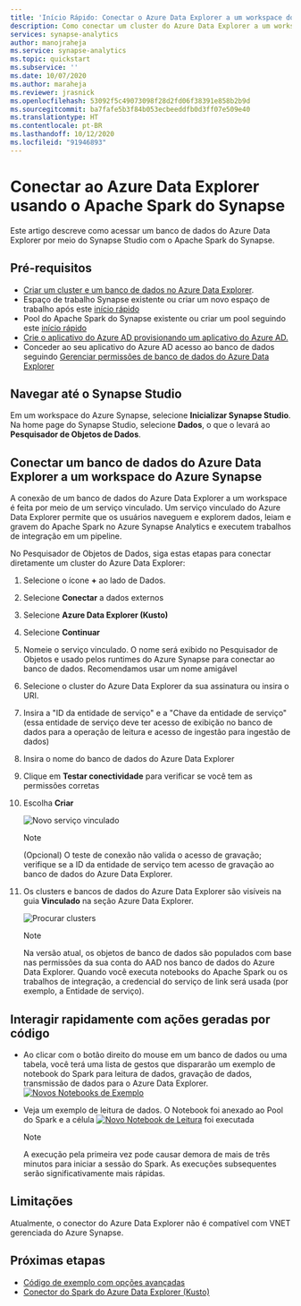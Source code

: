 ```yaml
---
title: 'Início Rápido: Conectar o Azure Data Explorer a um workspace do Azure Synapse'
description: Como conectar um cluster do Azure Data Explorer a um workspace do Synapse usando o Apache Spark do Azure Synapse
services: synapse-analytics
author: manojraheja
ms.service: synapse-analytics
ms.topic: quickstart
ms.subservice: ''
ms.date: 10/07/2020
ms.author: maraheja
ms.reviewer: jrasnick
ms.openlocfilehash: 53092f5c49073098f28d2fd06f38391e858b2b9d
ms.sourcegitcommit: ba7fafe5b3f84b053ecbeeddfb0d3ff07e509e40
ms.translationtype: HT
ms.contentlocale: pt-BR
ms.lasthandoff: 10/12/2020
ms.locfileid: "91946893"
---
```

# <a name="connect-to-azure-data-explorer-using-synapse-apache-spark"></a>Conectar ao Azure Data Explorer usando o Apache Spark do Synapse

Este artigo descreve como acessar um banco de dados do Azure Data Explorer por meio do Synapse Studio com o Apache Spark do Synapse. 

## <a name="prerequisites"></a>Pré-requisitos

* [Criar um cluster e um banco de dados no Azure Data Explorer](/azure/data-explorer/create-cluster-database-portal).
* Espaço de trabalho Synapse existente ou criar um novo espaço de trabalho após este [início rápido](./quickstart-create-workspace.md) 
* Pool do Apache Spark do Synapse existente ou criar um pool seguindo este [início rápido](./quickstart-create-apache-spark-pool-portal.md)
* [Crie o aplicativo do Azure AD provisionando um aplicativo do Azure AD.](/azure/data-explorer/kusto/management/access-control/how-to-provision-aad-app)
* Conceder ao seu aplicativo do Azure AD acesso ao banco de dados seguindo [Gerenciar permissões de banco de dados do Azure Data Explorer](/azure/data-explorer/manage-database-permissions)

## <a name="navigate-to-synapse-studio"></a>Navegar até o Synapse Studio

Em um workspace do Azure Synapse, selecione **Inicializar Synapse Studio**. Na home page do Synapse Studio, selecione **Dados**, o que o levará ao **Pesquisador de Objetos de Dados**.

## <a name="connect-an-azure-data-explorer-database-to-a-synapse-workspace"></a>Conectar um banco de dados do Azure Data Explorer a um workspace do Azure Synapse

A conexão de um banco de dados do Azure Data Explorer a um workspace é feita por meio de um serviço vinculado. Um serviço vinculado do Azure Data Explorer permite que os usuários naveguem e explorem dados, leiam e gravem do Apache Spark no Azure Synapse Analytics e executem trabalhos de integração em um pipeline.

No Pesquisador de Objetos de Dados, siga estas etapas para conectar diretamente um cluster do Azure Data Explorer:

1. Selecione o ícone **+** ao lado de Dados.
2. Selecione **Conectar** a dados externos
3. Selecione **Azure Data Explorer (Kusto)**
5. Selecione **Continuar**
6. Nomeie o serviço vinculado. O nome será exibido no Pesquisador de Objetos e usado pelos runtimes do Azure Synapse para conectar ao banco de dados. Recomendamos usar um nome amigável
7. Selecione o cluster do Azure Data Explorer da sua assinatura ou insira o URI.
8. Insira a "ID da entidade de serviço" e a "Chave da entidade de serviço" (essa entidade de serviço deve ter acesso de exibição no banco de dados para a operação de leitura e acesso de ingestão para ingestão de dados)
9. Insira o nome do banco de dados do Azure Data Explorer
10. Clique em **Testar conectividade** para verificar se você tem as permissões corretas
11. Escolha **Criar**

    ![Novo serviço vinculado](./media/quickstart-connect-azure-data-explorer/003-new-linked-service.png)

    > [!NOTE]
    > (Opcional) O teste de conexão não valida o acesso de gravação; verifique se a ID da entidade de serviço tem acesso de gravação ao banco de dados do Azure Data Explorer.

12. Os clusters e bancos de dados do Azure Data Explorer são visíveis na guia **Vinculado** na seção Azure Data Explorer. 

    ![Procurar clusters](./media/quickstart-connect-azure-data-explorer/004-browse-clusters.png)

    > [!NOTE] 
    > Na versão atual, os objetos de banco de dados são populados com base nas permissões da sua conta do AAD nos banco de dados do Azure Data Explorer. Quando você executa notebooks do Apache Spark ou os trabalhos de integração, a credencial do serviço de link será usada (por exemplo, a Entidade de serviço).


## <a name="quickly-interact-with-code-generated-actions"></a>Interagir rapidamente com ações geradas por código

* Ao clicar com o botão direito do mouse em um banco de dados ou uma tabela, você terá uma lista de gestos que dispararão um exemplo de notebook do Spark para leitura de dados, gravação de dados, transmissão de dados para o Azure Data Explorer. 
    [![Novos Notebooks de Exemplo](./media/quickstart-connect-azure-data-explorer/005-new-notebook.png)](./media/quickstart-connect-azure-data-explorer/005-new-notebook.png#lightbox)

* Veja um exemplo de leitura de dados. O Notebook foi anexado ao Pool do Spark e a célula [![Novo Notebook de Leitura](./media/quickstart-connect-azure-data-explorer/006-read-data.png)](./media/quickstart-connect-azure-data-explorer/006-read-data.png#lightbox) foi executada

   > [!NOTE] 
   > A execução pela primeira vez pode causar demora de mais de três minutos para iniciar a sessão do Spark. As execuções subsequentes serão significativamente mais rápidas.  


## <a name="limitations"></a>Limitações
Atualmente, o conector do Azure Data Explorer não é compatível com VNET gerenciada do Azure Synapse.


## <a name="next-steps"></a>Próximas etapas

* [Código de exemplo com opções avançadas](https://github.com/Azure/azure-kusto-spark/blob/master/samples/src/main/python/SynapseSample.py)
* [Conector do Spark do Azure Data Explorer (Kusto)](https://github.com/Azure/azure-kusto-spark)